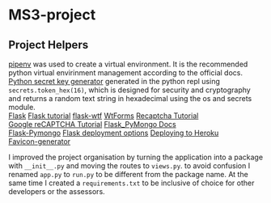 # MS3-project

## Project Helpers

[pipenv](https://pypi.org/project/pipenv/) was used to create a virtual environment. It is the recommended python virtual envirinment management according to the official docs.  
[Python secret key generator](https://docs.python.org/3/library/secrets.html) generated in the python repl using `secrets.token_hex(16)`, which is designed for security and cryptography and returns a random text string in hexadecimal using the os and secrets module.  
[Flask](https://flask.palletsprojects.com/en/1.1.x/)
[Flask tutorial](https://hackersandslackers.com/series/building-flask-apps)
[flask-wtf](https://flask-wtf.readthedocs.io/en/stable/quickstart.html)
[WtForms](https://wtforms.readthedocs.io/en/2.3.x/)
[Recaptcha Tutorial](https://pusher.com/tutorials/google-recaptcha-flask)  
[Google reCAPTCHA Tutorial](https://codelabs.developers.google.com/codelabs/reCAPTCHA/index.html#5)
[Flask_PyMongo Docs](https://flask-pymongo.readthedocs.io/en/latest/)  
[Flask-Pymongo](https://www.bogotobogo.com/python/MongoDB_PyMongo/python_MongoDB_RESTAPI_with_Flask.php)
[Flask deployment options](https://flask.palletsprojects.com/en/1.1.x/deploying/?highlight=deploying)
[Deploying to Heroku](https://medium.com/technest/build-a-crud-app-with-flask-bootstrap-heroku-60dfa3a788e8)  
[Favicon-generator](https://www.favicon-generator.org/)

I improved the project organisation by turning the application into a package with `__init__.py` and moving the routes to `views.py`. to avoid confusion I renamed `app.py` to `run.py` to be different from the package name. At the same time I created a `requirements.txt` to be inclusive of choice for other developers or the assessors.
